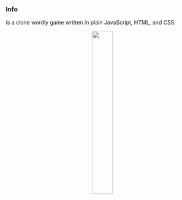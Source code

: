 ### Info
is a clone wordly game written in plain JavaScript, HTML, and CSS.
<p align="center" width="100%">
    <img width="33%" src="[https://user-images.githubusercontent.com/79605610/180976125-9c4c11bd-0c0e-40ec-870c-dca6fc18b6ca.png]">
</p>

